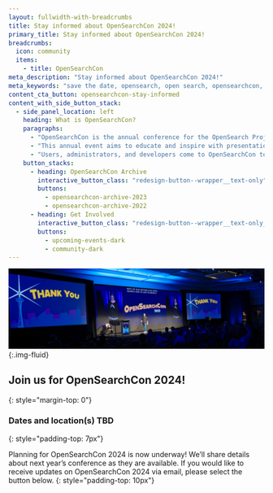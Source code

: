 ```yaml
---
layout: fullwidth-with-breadcrumbs
title: Stay informed about OpenSearchCon 2024!
primary_title: Stay informed about OpenSearchCon 2024!
breadcrumbs:
  icon: community
  items:
    - title: OpenSearchCon
meta_description: "Stay informed about OpenSearchCon 2024!"
meta_keywords: "save the date, opensearch, open search, opensearchcon, opensearch con, opensearchcon 2024"
content_cta_button: opensearchcon-stay-informed
content_with_side_button_stack:
  - side_panel_location: left
    heading: What is OpenSearchCon?
    paragraphs: 
      - "OpenSearchCon is the annual conference for the OpenSearch Project community. OpenSearchCon brings the community together to learn, connect, and collaborate."
      - "This annual event aims to educate and inspire with presentation sessions, participant-driven meetings, and exhibits and demonstrations from OpenSearch Project partners."
      - "Users, administrators, and developers come to OpenSearchCon to explore solutions to real-world problems, network with their peers, and take a look into the future of search, analytics, and observability applications."
    button_stacks:
      - heading: OpenSearchCon Archive
        interactive_button_class: "redesign-button--wrapper__text-only"
        buttons:
          - opensearchcon-archive-2023
          - opensearchcon-archive-2022
      - heading: Get Involved
        interactive_button_class: "redesign-button--wrapper__text-only__dark"
        buttons:
          - upcoming-events-dark
          - community-dark
---
```

![Stay informed about OpenSearchCon 2024](/assets/media/community/OpenSearchCon2024/20230928_OpenSearch_349crop.jpg){:.img-fluid}

## Join us for OpenSearchCon 2024! 
{: style="margin-top: 0"}

### Dates and location(s) TBD
{: style="padding-top: 7px"}

Planning for OpenSearchCon 2024 is now underway! We’ll share details about next year’s conference as they are available. If you would like to receive updates on OpenSearchCon 2024 via email, please select the button below.
{: style="padding-top: 10px"}
